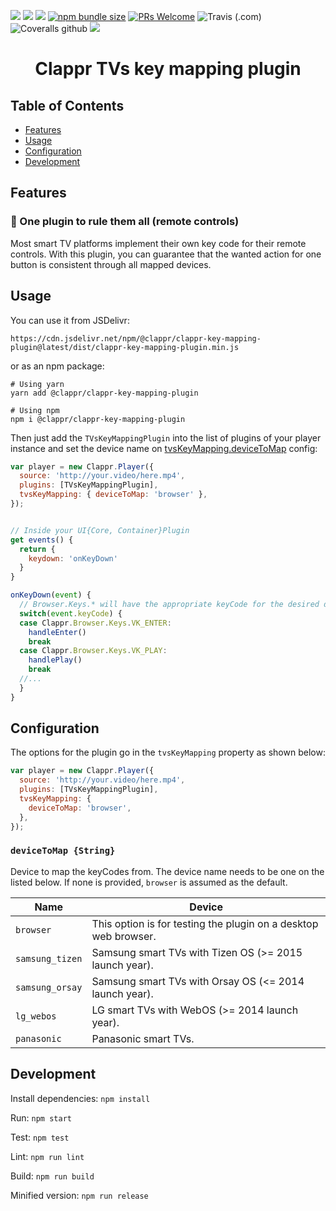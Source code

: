 [![](https://data.jsdelivr.com/v1/package/npm/@clappr/clappr-key-mapping-plugin/badge)](https://www.jsdelivr.com/package/npm/@clappr/clappr-key-mapping-plugin)
[![](https://img.shields.io/npm/v/@clappr/clappr-key-mapping-plugin.svg?style=flat-square)](https://npmjs.org/package/@clappr/clappr-key-mapping-plugin)
[![](https://img.shields.io/npm/dt/@clappr/clappr-key-mapping-plugin.svg?style=flat-square)](https://npmjs.org/package/@clappr/clappr-key-mapping-plugin)
[![npm bundle size](https://img.shields.io/bundlephobia/min/@clappr/clappr-key-mapping-plugin?style=flat-square)](https://bundlephobia.com/result?p=@clappr/clappr-key-mapping-plugin)
[![PRs Welcome](https://img.shields.io/badge/PRs-welcome-brightgreen.svg?style=flat-square)](http://makeapullrequest.com)
![Travis (.com)](https://img.shields.io/travis/com/joaopaulovieira/clappr-key-mapping-plugin?style=flat-square)
![Coveralls github](https://img.shields.io/coveralls/github/joaopaulovieira/clappr-key-mapping-plugin?style=flat-square)
[![](https://img.shields.io/github/license/joaopaulovieira/clappr-context-menu-plugin?style=flat-square)](https://github.com/joaopaulovieira/clappr-context-menu-plugin/blob/master/LICENSE)

<h1 align=center>Clappr TVs key mapping plugin</h1>

## Table of Contents
- [Features](https://github.com/clappr/clappr-key-mapping-plugin#Features)
- [Usage](https://github.com/clappr/clappr-key-mapping-plugin#Usage)
- [Configuration](https://github.com/clappr/clappr-key-mapping-plugin#Configuration)
- [Development](https://github.com/clappr/clappr-key-mapping-plugin#Development)

## Features
### :mage: One plugin to rule them all (remote controls)
Most smart TV platforms implement their own key code for their remote controls. With this plugin, you can guarantee that the wanted action for one button is consistent through all mapped devices.

## Usage
You can use it from JSDelivr:
```
https://cdn.jsdelivr.net/npm/@clappr/clappr-key-mapping-plugin@latest/dist/clappr-key-mapping-plugin.min.js
```
or as an npm package:
```properties
# Using yarn
yarn add @clappr/clappr-key-mapping-plugin

# Using npm
npm i @clappr/clappr-key-mapping-plugin
```

Then just add the `TVsKeyMappingPlugin` into the list of plugins of your player instance and set the device name on [tvsKeyMapping.deviceToMap](https://github.com/clappr/clappr-key-mapping-plugin#devicetomap-string) config:
```javascript
var player = new Clappr.Player({
  source: 'http://your.video/here.mp4',
  plugins: [TVsKeyMappingPlugin],
  tvsKeyMapping: { deviceToMap: 'browser' },
});


// Inside your UI{Core, Container}Plugin
get events() {
  return {
    keydown: 'onKeyDown'
  }
}

onKeyDown(event) {
  // Browser.Keys.* will have the appropriate keyCode for the desired device
  switch(event.keyCode) {
  case Clappr.Browser.Keys.VK_ENTER:
    handleEnter()
    break
  case Clappr.Browser.Keys.VK_PLAY:
    handlePlay()
    break
  //...
  }
}
```

## Configuration
The options for the plugin go in the `tvsKeyMapping` property as shown below:
```javascript
var player = new Clappr.Player({
  source: 'http://your.video/here.mp4',
  plugins: [TVsKeyMappingPlugin],
  tvsKeyMapping: {
    deviceToMap: 'browser',
  },
});
```

### `deviceToMap {String}`
Device to map the keyCodes from. The device name needs to be one on the listed below. If none is provided, `browser` is assumed as the default.

| Name | Device |
|------|--------|
|`browser` | This option is for testing the plugin on a desktop web browser. |
|`samsung_tizen`| Samsung smart TVs with Tizen OS (>= 2015 launch year). |
|`samsung_orsay`| Samsung smart TVs with Orsay OS (<= 2014 launch year). |
|`lg_webos`| LG smart TVs with WebOS (>= 2014 launch year). |
|`panasonic`| Panasonic smart TVs. |

## Development
Install dependencies: `npm install`

Run: `npm start`

Test: `npm test`

Lint: `npm run lint`

Build: `npm run build`

Minified version: `npm run release`
